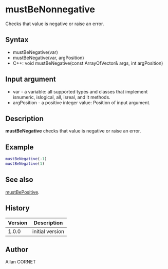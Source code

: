 

# mustBeNonnegative

Checks that value is negative or raise an error.

## Syntax

- mustBeNegative(var)
- mustBeNegative(var, argPosition)
- C++: void mustBeNegative(const ArrayOfVector& args, int argPosition)

## Input argument

 - var - a variable: all supported types and classes that implement isnumeric, islogical, all, isreal, and lt methods.
 - argPosition - a positive integer value: Position of input argument.

## Description


  <p><b>mustBeNegative</b> checks that value is negative or raise an error.</p>


## Example

```matlab
mustBeNegative(-1)
mustBeNegative(1)
```

## See also

[mustBePositive](mustBePositive.md).
## History

|Version|Description|
|------|------|
|1.0.0|initial version|


## Author

Allan CORNET



